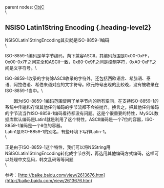 parent nodes: [ObjC](ObjC.html)\
\

NSISO Latin1String Encoding {.heading-level2}
---------------------------

NSISOLatin1StringEncoding其实就是ISO-8859-1编码\
 \

ISO-8859-1编码是单字节编码，向下兼容ASCII，其编码范围是0x00-0xFF，0x00-0x7F之间完全和ASCII一致，0x80-0x9F之间是控制字符，0xA0-0xFF之间是文字符号。\

ISO-8859-1收录的字符除ASCII收录的字符外，还包括西欧语言、希腊语、泰语、阿拉伯语、希伯来语对应的文字符号。欧元符号出现的比较晚，没有被收录在ISO-8859-1当中。\

　　因为ISO-8859-1编码范围使用了单字节内的所有空间，在支持ISO-8859-1的系统中传输和存储其他任何编码的字节流都不会被抛弃。换言之，把其他任何编码的字节流当作ISO-8859-1编码看待都没有问题。这是个很重要的特性，MySQL数据库默认编码是Latin1就是利用了这个特性。ASCII编码是一个7位的容器，ISO-8859-1编码是一个8位的容器。\
 Latin1是ISO-8859-1的别名，有些环境下写作Latin-1。\
 \

正是由于ISO-8859-1这个特性，我们可以将NSString用NSISOLatin1StringEncoding转化成字节序列，再选用其他编码方式编码，这样可以处理中文乱码，韩文乱码等等问题\
 \

参考：[http://baike.baidu.com/view/2613676.htm](http://baike.baidu.com/view/2613676.htm)

